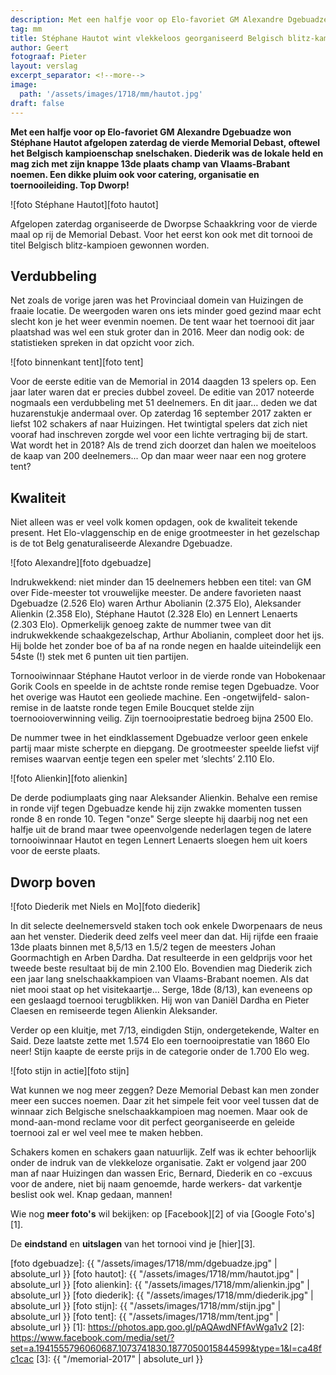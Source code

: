 ```yaml
---
description: Met een halfje voor op Elo-favoriet GM Alexandre Dgebuadze won Stéphane Hautot afgelopen zaterdag de vierde Memorial Debast, oftewel het Belgisch kampioenschap snelschaken.
tag: mm
title: Stéphane Hautot wint vlekkeloos georganiseerd Belgisch blitz-kampioenschap
author: Geert
fotograaf: Pieter
layout: verslag
excerpt_separator: <!--more-->
image:
  path: '/assets/images/1718/mm/hautot.jpg'
draft: false
---
```

**Met een halfje voor op Elo-favoriet GM Alexandre Dgebuadze won Stéphane Hautot afgelopen zaterdag de vierde Memorial Debast, oftewel het Belgisch kampioenschap snelschaken.  Diederik was de lokale held en mag zich met zijn knappe 13de plaats champ van Vlaams-Brabant noemen. Een dikke pluim ook voor catering, organisatie en toernooileiding. Top Dworp!**<!--more-->

![foto Stéphane Hautot][foto hautot]

Afgelopen zaterdag organiseerde de Dworpse Schaakkring voor de vierde maal op rij de Memorial Debast. Voor het eerst kon ook met dit tornooi de titel Belgisch blitz-kampioen gewonnen worden.

## Verdubbeling

Net zoals de vorige jaren was het Provinciaal domein van Huizingen de fraaie locatie. De weergoden waren ons iets minder goed gezind maar echt slecht kon je het weer evenmin noemen. De tent waar het toernooi dit jaar plaatshad was wel een stuk groter dan in 2016. Meer dan nodig ook: de statistieken spreken in dat opzicht voor zich.

![foto binnenkant tent][foto tent]

Voor de eerste editie van de Memorial in 2014 daagden 13 spelers op. Een jaar later waren dat er precies dubbel zoveel. De editie van 2017 noteerde nogmaals een verdubbeling met 51 deelnemers. En dit jaar… deden we dat huzarenstukje andermaal over. Op zaterdag 16 september 2017 zakten er liefst 102 schakers af naar Huizingen. Het twintigtal spelers dat zich niet vooraf had inschreven zorgde wel voor een lichte vertraging bij de start. Wat wordt het in 2018? Als de trend zich doorzet dan halen we moeiteloos de kaap van 200 deelnemers... Op dan maar weer naar een nog grotere tent?

## Kwaliteit

Niet alleen was er veel volk komen opdagen, ook de kwaliteit tekende present. Het Elo-vlaggenschip en de enige grootmeester in het gezelschap is de tot Belg genaturaliseerde Alexandre Dgebuadze.

![foto Alexandre][foto dgebuadze]

Indrukwekkend: niet minder dan 15 deelnemers hebben een titel: van GM over Fide-meester tot vrouwelijke meester. De andere favorieten naast Dgebuadze (2.526 Elo) waren Arthur Abolianin (2.375 Elo), Aleksander Alienkin (2.358 Elo), Stéphane Hautot (2.328 Elo) en Lennert Lenaerts (2.303 Elo). Opmerkelijk genoeg zakte de nummer twee van dit indrukwekkende schaakgezelschap, Arthur Abolianin, compleet door het ijs. Hij bolde het zonder boe of ba af na ronde negen en haalde uiteindelijk een 54ste (!) stek met 6 punten uit tien partijen.

Tornooiwinnaar Stéphane Hautot verloor in de vierde ronde van Hobokenaar Gorik Cools en speelde in de achtste ronde remise tegen Dgebuadze. Voor het overige was Hautot een geoliede machine. Een -ongetwijfeld- salon-remise in de laatste ronde tegen Emile Boucquet stelde zijn toernooioverwinning veilig. Zijn toernooiprestatie bedroeg bijna 2500 Elo.

De nummer twee in het eindklassement Dgebuadze verloor geen enkele partij maar miste scherpte en diepgang. De grootmeester speelde liefst vijf remises waarvan eentje tegen een speler met ‘slechts’ 2.110 Elo.

![foto Alienkin][foto alienkin]

De derde podiumplaats ging naar Aleksander Alienkin. Behalve een remise in ronde vijf tegen Dgebuadze kende hij zijn zwakke momenten tussen ronde 8 en ronde 10. Tegen "onze" Serge sleepte hij daarbij nog net een halfje uit de brand maar twee opeenvolgende nederlagen tegen de latere tornooiwinnaar Hautot en tegen Lennert Lenaerts sloegen hem uit koers voor de eerste plaats.

## Dworp boven

![foto Diederik met Niels en Mo][foto diederik]

In dit selecte deelnemersveld staken toch ook enkele Dworpenaars de neus aan het venster. Diederik deed zelfs veel meer dan dat. Hij rijfde een fraaie 13de plaats binnen met 8,5/13 en 1.5/2 tegen de meesters Johan Goormachtigh en Arben Dardha. Dat resulteerde in een geldprijs voor het tweede beste resultaat bij de min 2.100 Elo. Bovendien mag Diederik zich een jaar lang snelschaakkampioen van Vlaams-Brabant noemen. Als dat niet mooi staat op het visitekaartje... Serge, 18de (8/13), kan eveneens op een geslaagd toernooi terugblikken. Hij won van Daniël Dardha en Pieter Claesen en remiseerde tegen Alienkin Aleksander.

Verder op een kluitje, met 7/13, eindigden Stijn, ondergetekende, Walter en Said. Deze laatste zette met 1.574 Elo een toernooiprestatie van 1860 Elo neer! Stijn kaapte de eerste prijs in de categorie onder de 1.700 Elo weg.

![foto stijn in actie][foto stijn]

Wat kunnen we nog meer zeggen? Deze Memorial Debast kan men zonder meer een succes noemen. Daar zit het simpele feit voor veel tussen dat de winnaar zich Belgische snelschaakkampioen mag noemen. Maar ook de mond-aan-mond reclame voor dit perfect georganiseerde en geleide toernooi zal er wel veel mee te maken hebben.

Schakers komen en schakers gaan natuurlijk. Zelf was ik echter behoorlijk onder de indruk van de vlekkeloze organisatie. Zakt er volgend jaar 200 man af naar Huizingen dan wassen Eric, Bernard, Diederik en co -excuus voor de andere, niet bij naam genoemde, harde werkers- dat varkentje beslist ook wel. Knap gedaan, mannen!

Wie nog **meer foto's** wil bekijken: op [Facebook][2] of via [Google Foto's][1].

De **eindstand** en **uitslagen** van het tornooi vind je [hier][3].

[foto dgebuadze]: {{ "/assets/images/1718/mm/dgebuadze.jpg" | absolute_url }}
[foto hautot]: {{ "/assets/images/1718/mm/hautot.jpg" | absolute_url }}
[foto alienkin]: {{ "/assets/images/1718/mm/alienkin.jpg" | absolute_url }}
[foto diederik]: {{ "/assets/images/1718/mm/diederik.jpg" | absolute_url }}
[foto stijn]: {{ "/assets/images/1718/mm/stijn.jpg" | absolute_url }}
[foto tent]: {{ "/assets/images/1718/mm/tent.jpg" | absolute_url }}
[1]: https://photos.app.goo.gl/pAQAwdNFfAvWga1v2
[2]: https://www.facebook.com/media/set/?set=a.1941555796060687.1073741830.1877050015844599&type=1&l=ca48fc1cac
[3]: {{ "/memorial-2017" | absolute_url }}
